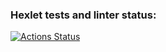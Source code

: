 ### Hexlet tests and linter status:
[![Actions Status](https://github.com/Kukuru5a/java-project-61/workflows/hexlet-check/badge.svg)](https://github.com/Kukuru5a/java-project-61/actions)